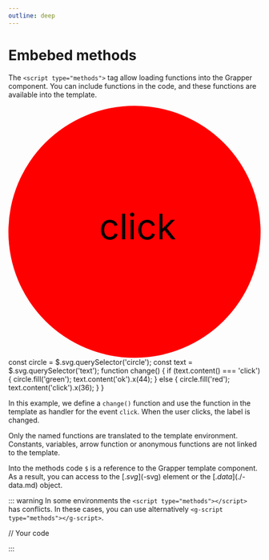 ```yaml
---
outline: deep
---
```


# Embebed methods

The `<script type="methods">` tag allow loading functions into the Grapper component. You can
include functions in the code, and these functions are available into the template.

<ClientOnly>
<grapper-view id="embebed-methods-1" style="width: 200px;">
  <svg viewBox="0 0 100 100">
    <g g-on:click="change" style="cursor: pointer;">
      <circle id="run" cx="50" cy="50" r="50" fill="red"/>
      <text x="36" y="53">click</text>
    </g>
  </svg>
  <g-script type="methods">
    const circle = $.svg.querySelector('circle');
    const text   = $.svg.querySelector('text');
    function change() {
      if (text.content() === 'click') {
        circle.fill('green');
        text.content('ok').x(44);
      } else {
        circle.fill('red');
        text.content('click').x(36);
      }
    }
  </g-script>
</grapper-view>
<g-editor href="#embebed-methods-1" lines-highlight="13-21"></g-editor>
</ClientOnly>

In this example, we define a `change()` function and use the function in the template as handler for
the event `click`. When the user clicks, the label is changed.

Only the named functions are translated to the template environment. Constants, variables, arrow
function or anonymous functions are not linked to the template.

Into the methods code `$` is a reference to the Grapper template component. As a result, you can
access to the [$.svg]($-svg) element or the [$.data](./$-data.md) object.

::: warning 
In some environments the `<script type="methods"></script>` has conflicts. In these
cases, you can use alternatively `<g-script type="methods"></g-script>`.

<ClientOnly>
<grapper-view id="g-script">
<g-script type="methods">
  // Your code
</g-script>
</grapper-view>
<g-editor href="#g-script" mode="readonly" options="g-script: true"></g-editor>
</ClientOnly>

:::

